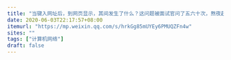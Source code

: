 ```yaml
---
title: "当键入网址后，到网页显示，其间发生了什么？这问题被面试官问了五六十次，熬夜赶出这篇文章"
date: 2020-06-03T22:17:57+08:00
itemurl: "https://mp.weixin.qq.com/s/hrkGg85mUYEy6PMUQZFn4w"
sites: ""
tags: ["计算机网络"]
draft: false
---
```


